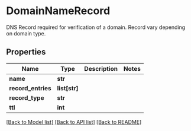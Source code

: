 # DomainNameRecord

DNS Record required for verification of a domain. Record vary depending on domain type.
## Properties
Name | Type | Description | Notes
------------ | ------------- | ------------- | -------------
**name** | **str** |  | 
**record_entries** | **list[str]** |  | 
**record_type** | **str** |  | 
**ttl** | **int** |  | 

[[Back to Model list]](../README#documentation-for-models) [[Back to API list]](../README#documentation-for-api-endpoints) [[Back to README]](../README)


